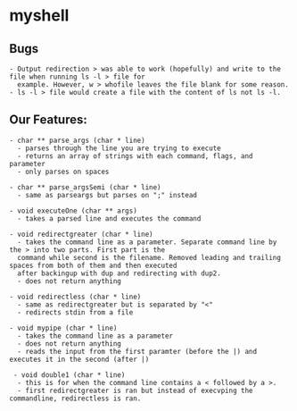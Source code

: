 # myshell

## Bugs
    - Output redirection > was able to work (hopefully) and write to the file when running ls -l > file for 
      example. However, w > whofile leaves the file blank for some reason.
    - ls -l > file would create a file with the content of ls not ls -l.

## Our Features: 
    - char ** parse_args (char * line) 
      - parses through the line you are trying to execute
      - returns an array of strings with each command, flags, and parameter 
      - only parses on spaces 
 
    - char ** parse_argsSemi (char * line) 
      - same as parseargs but parses on ";" instead
      
    - void executeOne (char ** args) 
      - takes a parsed line and executes the command 
      
    - void redirectgreater (char * line) 
      - takes the command line as a parameter. Separate command line by the > into two parts. First part is the
      command while second is the filename. Removed leading and trailing spaces from both of them and then executed
      after backingup with dup and redirecting with dup2.
      - does not return anything
 
    - void redirectless (char * line) 
      - same as redirectgreater but is separated by "<"
      - redirects stdin from a file
  
    - void mypipe (char * line)
      - takes the command line as a parameter
      - does not return anything 
      - reads the input from the first paramter (before the |) and executes it in the second (after |)
     
     - void double1 (char * line)
      - this is for when the command line contains a < followed by a >.
      - first redirectgreater is ran but instead of execvping the commandline, redirectless is ran.
 
